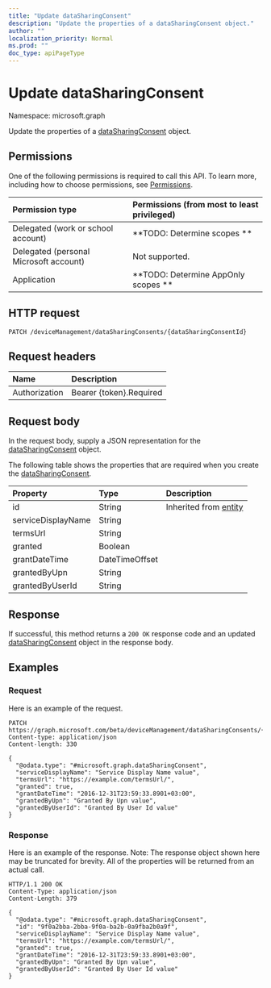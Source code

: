 ```yaml
---
title: "Update dataSharingConsent"
description: "Update the properties of a dataSharingConsent object."
author: ""
localization_priority: Normal
ms.prod: ""
doc_type: apiPageType
---
```


# Update dataSharingConsent

Namespace: microsoft.graph

Update the properties of a [dataSharingConsent](../resources/datasharingconsent.md) object.

## Permissions
One of the following permissions is required to call this API. To learn more, including how to choose permissions, see [Permissions](/concepts/permissions-reference.md).

|Permission type|Permissions (from most to least privileged)|
|:---|:---|
|Delegated (work or school account)|**TODO: Determine scopes **|
|Delegated (personal Microsoft account)|Not supported.|
|Application|**TODO: Determine AppOnly scopes **|

## HTTP request
<!-- {
  "blockType": "ignored"
}
-->
``` http
PATCH /deviceManagement/dataSharingConsents/{dataSharingConsentId}
```

## Request headers
|Name|Description|
|:---|:---|
|Authorization|Bearer {token}.Required|

## Request body
In the request body, supply a JSON representation for the [dataSharingConsent](../resources/datasharingconsent.md) object.

The following table shows the properties that are required when you create the [dataSharingConsent](../resources/datasharingconsent.md).

|Property|Type|Description|
|:---|:---|:---|
|id|String| Inherited from [entity](../resources/entity.md)|
|serviceDisplayName|String||
|termsUrl|String||
|granted|Boolean||
|grantDateTime|DateTimeOffset||
|grantedByUpn|String||
|grantedByUserId|String||



## Response
If successful, this method returns a `200 OK` response code and an updated [dataSharingConsent](../resources/datasharingconsent.md) object in the response body.

## Examples

### Request
Here is an example of the request.
<!-- {
  "blockType": "request",
  "name": "update_datasharingconsent"
}
-->
``` http
PATCH https://graph.microsoft.com/beta/deviceManagement/dataSharingConsents/{dataSharingConsentId}
Content-type: application/json
Content-length: 330

{
  "@odata.type": "#microsoft.graph.dataSharingConsent",
  "serviceDisplayName": "Service Display Name value",
  "termsUrl": "https://example.com/termsUrl/",
  "granted": true,
  "grantDateTime": "2016-12-31T23:59:33.8901+03:00",
  "grantedByUpn": "Granted By Upn value",
  "grantedByUserId": "Granted By User Id value"
}
```

### Response
Here is an example of the response. Note: The response object shown here may be truncated for brevity. All of the properties will be returned from an actual call.
<!-- {
  "blockType": "response",
  "truncated": true
}
-->
``` http
HTTP/1.1 200 OK
Content-Type: application/json
Content-Length: 379

{
  "@odata.type": "#microsoft.graph.dataSharingConsent",
  "id": "9f0a2bba-2bba-9f0a-ba2b-0a9fba2b0a9f",
  "serviceDisplayName": "Service Display Name value",
  "termsUrl": "https://example.com/termsUrl/",
  "granted": true,
  "grantDateTime": "2016-12-31T23:59:33.8901+03:00",
  "grantedByUpn": "Granted By Upn value",
  "grantedByUserId": "Granted By User Id value"
}
```

